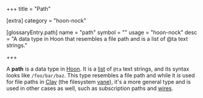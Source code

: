 +++
title = "Path"

[extra]
category = "hoon-nock"

[glossaryEntry.path]
name = "path"
symbol = ""
usage = "hoon-nock"
desc = "A data type in Hoon that resembles a file path and is a list of @ta text strings."

+++

A **path** is a data type in [Hoon](/glossary/hoon). It is a [list](/glossary/list) of `@ta` text strings, and its syntax looks like `/foo/bar/baz`. This type resembles a file path and while it *is* used for file paths in [Clay](/glossary/clay) (the filesystem [vane](/glossary/vane)), it's a more general type and is used in other cases as well, such as subscription paths and [wires](/glossary/wire).
